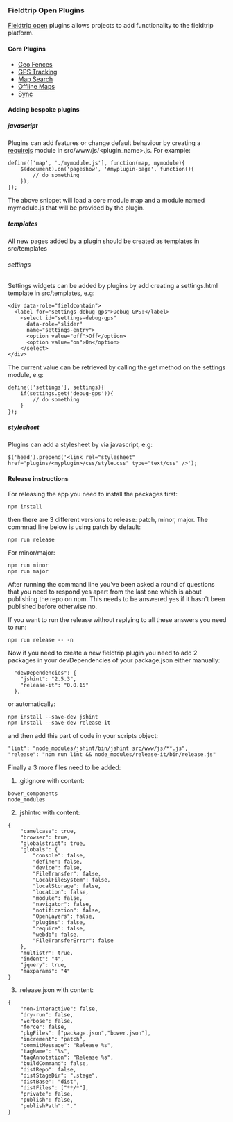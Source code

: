### Fieldtrip Open Plugins

[Fieldtrip open](https://github.com/edina/fieldtrip-open) plugins allows projects to add functionality to the fieldtrip platform.

#### Core Plugins

* [Geo Fences](https://github.com/edina/fieldtrip-geo-fences)
* [GPS Tracking](https://github.com/edina/fieldtrip-gps-tracking)
* [Map Search](https://github.com/edina/fieldtrip-map-search)
* [Offline Maps](https://github.com/edina/fieldtrip-offline-maps)
* [Sync](https://github.com/edina/fieldtrip-sync)

#### Adding bespoke plugins

##### javascript

Plugins can add features or change default behaviour by creating a [requirejs](http://requirejs.org/) module in src/www/js/&#60;plugin_name&#62;.js. For example:

```
define(['map', './mymodule.js'], function(map, mymodule){
    $(document).on('pageshow', '#myplugin-page', function(){
        // do something
    });
});

```

The above snippet will load a core module map and a module named mymodule.js that will be provided by the plugin.

##### templates

All new pages added by a plugin should be created as templates in src/templates

###### settings

Settings widgets can be added by plugins by add creating a settings.html template in src/templates, e.g:

```
<div data-role="fieldcontain">
  <label for="settings-debug-gps">Debug GPS:</label>
    <select id="settings-debug-gps"
      data-role="slider"
      name="settings-entry">
      <option value="off">Off</option>
      <option value="on">On</option>
    </select>
</div>
```

The current value can be retrieved by calling the get method on the settings module, e.g:

```
define(['settings'], settings){
    if(settings.get('debug-gps')){
        // do something
    }
});

```

##### stylesheet

Plugins can add a stylesheet by via javascript, e.g:

```
$('head').prepend('<link rel="stylesheet" href="plugins/<myplugin>/css/style.css" type="text/css" />');
```


#### Release instructions

For releasing the app you need to install the packages first:
```
npm install
```
then there are 3 different versions to release: patch, minor, major. The commnad line below is using patch by default:
```
npm run release
```
For minor/major:
```
npm run minor
npm run major
```
After running the command line you've been asked a round of questions that you need to respond yes apart from the last one which is about publishing the repo on npm. This needs to be answered yes if it hasn't been published before otherwise no.

If you want to run the release without replying to all these answers you need to run:
```
npm run release -- -n
```

Now if you need to create a new fieldtrip plugin you need to add 2 packages in your devDependencies of your package.json either manually:
```
  "devDependencies": {
    "jshint": "2.5.3",
    "release-it": "0.0.15"
  },
```

or automatically:
```
npm install --save-dev jshint
npm install --save-dev release-it
```

and then add this part of code in your scripts object:
```
"lint": "node_modules/jshint/bin/jshint src/www/js/**.js",
"release": "npm run lint && node_modules/release-it/bin/release.js"
```

Finally a 3 more files need to be added:

1. .gitignore with content:
```
bower_components
node_modules
```
2. .jshintrc with content:
```
{
    "camelcase": true,
    "browser": true,
    "globalstrict": true,
    "globals": {
        "console": false,
        "define": false,
        "device": false,
        "FileTransfer": false,
        "LocalFileSystem": false,
        "localStorage": false,
        "location": false,
        "module": false,
        "navigator": false,
        "notification": false,
        "OpenLayers": false,
        "plugins": false,
        "require": false,
        "webdb": false,
        "FileTransferError": false
    },
    "multistr": true,
    "indent": "4",
    "jquery": true,
    "maxparams": "4"
}

```
3. .release.json with content:
```
{
    "non-interactive": false,
    "dry-run": false,
    "verbose": false,
    "force": false,
    "pkgFiles": ["package.json","bower.json"],
    "increment": "patch",
    "commitMessage": "Release %s",
    "tagName": "%s",
    "tagAnnotation": "Release %s",
    "buildCommand": false,
    "distRepo": false,
    "distStageDir": ".stage",
    "distBase": "dist",
    "distFiles": ["**/*"],
    "private": false,
    "publish": false,
    "publishPath": "."
}
```
